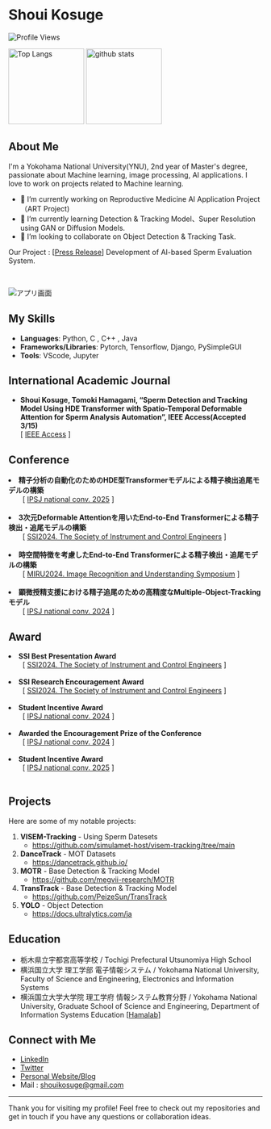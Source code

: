 
<!--
**KosugeShoui/KosugeShoui** is a ✨ _special_ ✨ repository because its `README.md` (this file) appears on your GitHub profile.

Here are some ideas to get you started:

- 🔭 I’m currently working on ...
- 🌱 I’m currently learning ...
- 👯 I’m looking to collaborate on ...
- 🤔 I’m looking for help with ...
- 💬 Ask me about ...
- 📫 How to reach me: ...
- 😄 Pronouns: ...
- ⚡ Fun fact: ...
-->


# Shoui Kosuge

![Profile Views](https://komarev.com/ghpvc/?username=KosugeShoui&color=brightgreen)
<p align="left"> 
  <img alt="Top Langs" height="150px" src="https://github-readme-stats.vercel.app/api/top-langs/?username=KosugeShoui&layout=compact&show_icons=true&theme=onedark" />
  <img alt="github stats" height="150px" src="https://github-readme-stats.vercel.app/api?username=KosugeShoui&theme=onedark&show_icons=ture" />
</p>

## About Me

I'm a Yokohama National University(YNU), 2nd year of Master's degree, passionate about Machine learning, image processing, AI applications. 
I love to work on projects related to Machine learning.

- 🔭 I’m currently working on Reproductive Medicine AI Application Project（ART Project)
- 🌱 I’m currently learning Detection & Tracking Model、Super Resolution using GAN or Diffusion Models.
- 👯 I’m looking to collaborate on Object Detection & Tracking Task.

Our Project : [<a href="https://www.ynu.ac.jp/hus/koho/32338/detail.html">Press Release</a>]
 Development of AI-based Sperm Evaluation System.

<br>


![アプリ画面](https://github.com/user-attachments/assets/0c98da09-4a6c-4b04-b5cb-647c2f075ef8)



## My Skills

- **Languages**: Python, C , C++ , Java
- **Frameworks/Libraries**: Pytorch, Tensorflow, Django, PySimpleGUI
- **Tools**: VScode, Jupyter


## International Academic Journal
<ul>
  <li>
    <div style="display: flex; flex-direction: column;">
      <div>
        <b>Shoui Kosuge, Tomoki Hamagami, “Sperm Detection and Tracking Model Using HDE Transformer with Spatio-Temporal Deformable Attention for Sperm Analysis Automation”, IEEE Access(Accepted 3/15)</b>
      </div>
      <div>[ <a href="https://ieeexplore.ieee.org/document/10933967/authors#authors" rel="nofollow">IEEE Access</a> ]</div>
    </div>
  </li>
</ul>





## Conference
<li>
  <b>精子分析の自動化のためのHDE型Transformerモデルによる精子検出追尾モデルの構築</b><br>
  &emsp;&emsp;[ <a href="https://www.ipsj.or.jp/event/taikai/87/index.html" rel="nofollow">IPSJ national conv. 2025</a> ]
</li>

<br>


<li>
  <b>3次元Deformable Attentionを用いたEnd-to-End Transformerによる精子検出・追尾モデルの構築</b><br>
  &emsp;&emsp;[ <a href="https://www.sice.or.jp/org/SSI2024/" rel="nofollow">SSI2024. The Society of Instrument and Control Engineers</a> ]
</li>

<br>



<li>
  <b>時空間特徴を考慮したEnd-to-End Transformerによる精子検出・追尾モデルの構築</b><br>
  &emsp;&emsp;[ <a href="https://miru-committee.github.io/miru2024/program/timetable/" rel="nofollow">MIRU2024. Image Recognition and Understanding Symposium</a> ]
</li>

<br>

<li>
  <b>顕微授精支援における精子追尾のための高精度なMultiple-Object-Trackingモデル</b><br>
  &emsp;&emsp;[ <a href="https://www.ipsj.or.jp/event/taikai/86/WEB/data/pdf/1Q-05.html" rel="nofollow">IPSJ national conv. 2024</a> ]
</li>




## Award
<li>
  <b>SSI Best Presentation Award</b><br>
  &emsp;&emsp;[ <a href="https://ssi2024.sice.or.jp/award.html" rel="nofollow">SSI2024. The Society of Instrument and Control Engineers</a> ]
</li>
<br>

<li>
  <b>SSI Research Encouragement Award</b><br>
  &emsp;&emsp;[ <a href="https://ssi2024.sice.or.jp/award.html" rel="nofollow">SSI2024. The Society of Instrument and Control Engineers</a> ]
</li>
<br>

<li>
  <b>Student Incentive Award</b><br>
  &emsp;&emsp;[ <a href="https://www.ipsj.or.jp/award/taikaigakusei.html" rel="nofollow">IPSJ national conv. 2024</a> ]
</li>
<br>

<li>
  <b>Awarded the Encouragement Prize of the Conference</b><br>
  &emsp;&emsp;[ <a href="https://www.ipsj.or.jp/award/taikaisyorei.html" rel="nofollow">IPSJ national conv. 2024</a> ]
</li>

<br>

<li>
  <b>Student Incentive Award</b><br>
  &emsp;&emsp;[ <a href="https://www.ipsj.or.jp/award/taikaigakusei.html" rel="nofollow">IPSJ national conv. 2025</a> ]
</li>
<br>




## Projects

Here are some of my notable projects:

1. **VISEM-Tracking** - Using Sperm Datesets
   - https://github.com/simulamet-host/visem-tracking/tree/main
2. **DanceTrack** - MOT Datasets
   - https://dancetrack.github.io/
3. **MOTR** - Base Detection & Tracking Model
   - https://github.com/megvii-research/MOTR
4. **TransTrack** - Base Detection & Tracking Model
   - https://github.com/PeizeSun/TransTrack
5. **YOLO** - Object Detection
   - https://docs.ultralytics.com/ja
  

## Education
- 栃木県立宇都宮高等学校 / Tochigi Prefectural Utsunomiya High School <br>
- 横浜国立大学 理工学部 電子情報システム / Yokohama National University, Faculty of Science and Engineering, Electronics and Information Systems
- 横浜国立大学大学院 理工学府 情報システム教育分野 / Yokohama National University, Graduate School of Science and Engineering, Department of Information Systems Education [<a href="https://hamagamilab.jimdofree.com/">Hamalab</a>]



## Connect with Me

- [LinkedIn](https://www.linkedin.com/in/%E7%BF%94%E7%94%9F-%E5%8F%A4%E8%8F%85-5a0b3b310/)
- [Twitter](https://x.com/kshoui_re)
- [Personal Website/Blog](None)
- Mail : shouikosuge@gmail.com

---

Thank you for visiting my profile! Feel free to check out my repositories and get in touch if you have any questions or collaboration ideas.
